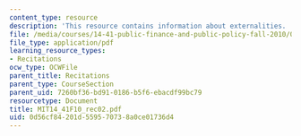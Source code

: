 ```yaml
---
content_type: resource
description: 'This resource contains information about externalities. '
file: /media/courses/14-41-public-finance-and-public-policy-fall-2010/0d56cf84201d559570738a0ce01736d4_MIT14_41F10_rec02.pdf
file_type: application/pdf
learning_resource_types:
- Recitations
ocw_type: OCWFile
parent_title: Recitations
parent_type: CourseSection
parent_uid: 7260bf36-bd91-0186-b5f6-ebacdf99bc79
resourcetype: Document
title: MIT14_41F10_rec02.pdf
uid: 0d56cf84-201d-5595-7073-8a0ce01736d4
---
```

